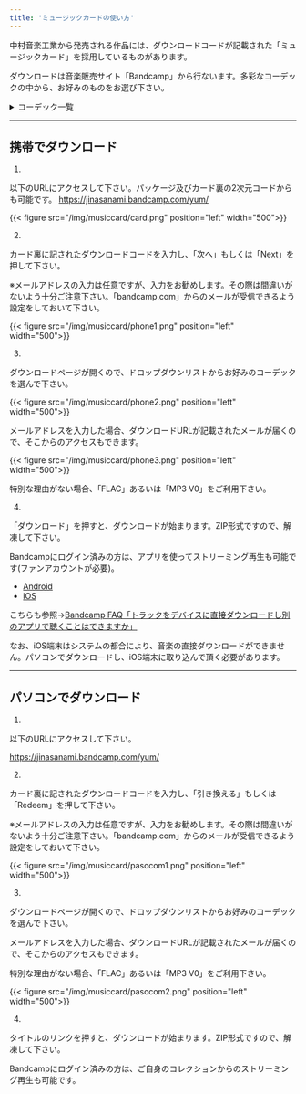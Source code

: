 ```yaml
---
title: 'ミュージックカードの使い方'
---
```


中村音楽工業から発売される作品には、ダウンロードコードが記載された「ミュージックカード」を採用しているものがあります。

ダウンロードは音楽販売サイト「Bandcamp」から行ないます。多彩なコーデックの中から、お好みのものをお選び下さい。

<details>
<summary>コーデック一覧</summary>

|名称|拡張子|圧縮|音質|容量|特徴|
|----|----|----|----|----|----|
|Waveform|wav|非圧縮|高|大|互換性が高く、様々な機器で再生できる。<br>メタデータを扱いにくい。|
|AIFF|aif|非圧縮|高|大|Apple製品向け。<br>メタデータとしてジャケ写も記録できる。|
|FLAC|flac|可逆|高|中|可逆圧縮にしては圧縮率が良い。<br>WaveformやAIFFと比べると、ファイルサイズはちょっと大きい。|
|ALAC|m4a|可逆|高|中|iTunesで再生できる。<br>拡張子がAACと紛らわしい。|
|AAC|m4a|不可逆|低|小|ロッシーだが聴感上は違和感がない。<br>古い機器では再生できない場合がある。|
|MP3<br>VBR 0|mp3|不可逆|低|小|MP3 CBRより音質がいい(AACと同等？)が、<br>その分容量が大きくなる。|
|MP3<br>CBR 320|mp3|不可逆|低|小|MP3 VBRと比べると、曲によっては音が破綻気味になるが、<br>ファイルサイズは小さい。|
|Ogg Vorbis|ogg|不可逆|低|小|周波数特性が良い。MP3 VBRやAACと比べると、<br>曲によっては音が破綻気味になる。|

</details>

-----

## 携帯でダウンロード
1.
以下のURLにアクセスして下さい。パッケージ及びカード裏の2次元コードからも可能です。
https://jinasanami.bandcamp.com/yum/

{{< figure src="/img/musiccard/card.png" position="left" width="500">}}

2.
カード裏に記されたダウンロードコードを入力し、「次へ」もしくは「Next」を押して下さい。

※メールアドレスの入力は任意ですが、入力をお勧めします。その際は間違いがないよう十分ご注意下さい。「bandcamp.com」からのメールが受信できるよう設定をしておいて下さい。

{{< figure src="/img/musiccard/phone1.png" position="left" width="500">}}

3.
ダウンロードページが開くので、ドロップダウンリストからお好みのコーデックを選んで下さい。

{{< figure src="/img/musiccard/phone2.png" position="left" width="500">}}

メールアドレスを入力した場合、ダウンロードURLが記載されたメールが届くので、そこからのアクセスもできます。

{{< figure src="/img/musiccard/phone3.png" position="left" width="500">}}

特別な理由がない場合、「FLAC」あるいは「MP3 V0」をご利用下さい。

4.
「ダウンロード」を押すと、ダウンロードが始まります。ZIP形式ですので、解凍して下さい。

Bandcampにログイン済みの方は、アプリを使ってストリーミング再生も可能です(ファンアカウントが必要)。
- [Android](https://play.google.com/store/apps/details?id=com.bandcamp.android)
- [iOS](https://apps.apple.com/jp/app/bandcamp/id706408639)

こちらも参照→[Bandcamp FAQ「トラックをデバイスに直接ダウンロードし別のアプリで聴くことはできますか」](https://get.bandcamp.help/hc/ja/articles/23020707204631-トラックをデバイスに直接ダウンロードし別のアプリで聴くことはできますか)

なお、iOS端末はシステムの都合により、音楽の直接ダウンロードができません。パソコンでダウンロードし、iOS端末に取り込んで頂く必要があります。

-----

## パソコンでダウンロード
1.
以下のURLにアクセスして下さい。

https://jinasanami.bandcamp.com/yum/

2.
カード裏に記されたダウンロードコードを入力し、「引き換える」もしくは「Redeem」を押して下さい。

※メールアドレスの入力は任意ですが、入力をお勧めします。その際は間違いがないよう十分ご注意下さい。「bandcamp.com」からのメールが受信できるよう設定をしておいて下さい。

{{< figure src="/img/musiccard/pasocom1.png" position="left" width="500">}}

3.
ダウンロードページが開くので、ドロップダウンリストからお好みのコーデックを選んで下さい。

メールアドレスを入力した場合、ダウンロードURLが記載されたメールが届くので、そこからのアクセスもできます。

特別な理由がない場合、「FLAC」あるいは「MP3 V0」をご利用下さい。

{{< figure src="/img/musiccard/pasocom2.png" position="left" width="500">}}

4.
タイトルのリンクを押すと、ダウンロードが始まります。ZIP形式ですので、解凍して下さい。

Bandcampにログイン済みの方は、ご自身のコレクションからのストリーミング再生も可能です。
